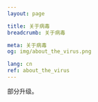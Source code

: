 ```yaml
---
layout: page

title: 关于病毒
breadcrumb: 关于病毒

meta: 关于病毒
og: img/about_the_virus.png

lang: cn
ref: about_the_virus
---
```


部分升级。
